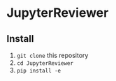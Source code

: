 # JupyterReviewer

## Install

1. `git clone` this repository
1. `cd JupyterReviewer`
1. `pip install -e`
